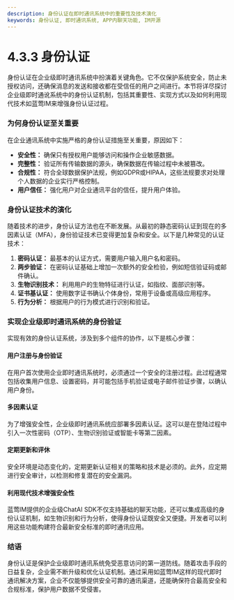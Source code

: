 ```yaml
---
description: 身份认证在即时通讯系统中的重要性及技术演化
keywords: 身份认证, 即时通讯系统, APP内聊天功能, IM开源
---
```

# 4.3.3 身份认证

身份认证在企业级即时通讯系统中扮演着关键角色。它不仅保护系统安全，防止未授权访问，还确保消息的发送和接收都在受信任的用户之间进行。本节将详尽探讨企业级即时通讹系统中的身份认证机制，包括其重要性、实现方式以及如何利用现代技术如蓝莺IM来增强身份认证过程。

### 为何身份认证至关重要

在企业通讯系统中实施严格的身份认证措施至关重要，原因如下：
- **安全性：** 确保只有授权用户能够访问和操作企业敏感数据。
- **完整性：** 验证所有传输数据的源头，确保数据在传输过程中未被篡改。
- **合规性：** 符合全球数据保护法规，例如GDPR或HIPAA，这些法规要求对处理个人数据的企业实行严格控制。
- **用户信任：** 强化用户对企业通讯平台的信任，提升用户体验。

### 身份认证技术的演化

随着技术的进步，身份认证方法也在不断发展。从最初的静态密码认证到现在的多因素认证（MFA），身份验证技术已变得更加复杂和安全。以下是几种常见的认证技术：

1. **密码认证：** 最基本的认证方式，需要用户输入用户名和密码。
2. **两步验证：** 在密码认证基础上增加一次额外的安全检验，例如短信验证码或邮件确认。
3. **生物识别技术：** 利用用户的生物特征进行认证，如指纹、面部识别等。
4. **证书基认证：** 使用数字证书确认个体身份，常用于设备或高级应用程序。
5. **行为分析：** 根据用户的行为模式进行识别和验证。

### 实现企业级即时通讯系统的身份验证

实现有效的身份认证系统，涉及到多个组件的协作，以下是核心步骤：

#### 用户注册与身份验证

在用户首次使用企业即时通讯系统时，必须通过一个安全的注册过程。此过程通常包括收集用户信息、设置密码，并可能包括手机验证或电子邮件验证步骤，以确认用户身份。

#### 多因素认证

为了增强安全性，企业级即时通讯系统应部署多因素认证。这可以是在登陆过程中引入一次性密码（OTP）、生物识别验证或智能卡等第二因素。

#### 定期更新和评休

安全环境是动态变化的，定期更新认证相关的策略和技术是必须的。此外，应定期进行安全审计，以检测和修复潜在的安全漏洞。

#### 利用现代技术增强安全性

蓝莺IM提供的企业级ChatAI SDK不仅支持基础的聊天功能，还可以集成高级的身份认证机制，如生物识别和行为分析，使得身份认证既安全又便捷。开发者可以利用这些功能构建符合最新安全标准的即时通讯应用。

### 结语

身份认证是保护企业级即时通讯系统免受恶意访问的第一道防线。随着攻击手段的日益复杂，企业需不断升级和优化认证机制。通过采用如蓝莺IM这样的现代即时通讯解决方案，企业不仅能够提供安全可靠的通讯渠道，还能确保符合最高安全和合规标准，保护用户数据不受侵害。